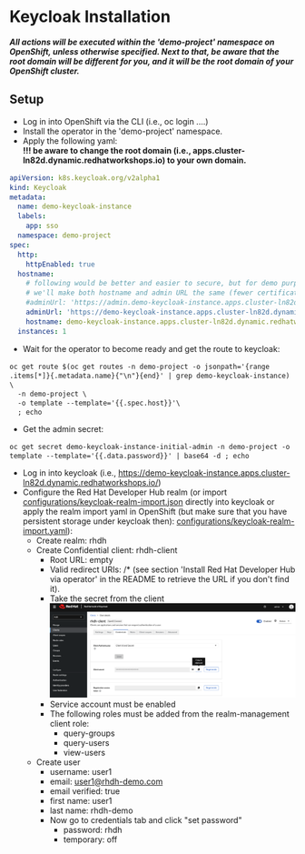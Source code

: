 # Keycloak Installation 

**_All actions will be executed within the 'demo-project' namespace on OpenShift, unless otherwise specified.
Next to that, be aware that the root domain will be different for you, and it will be the root domain of your 
OpenShift cluster._**

## Setup

* Log in into OpenShift via the CLI (i.e., oc login ....)
* Install the operator in the 'demo-project' namespace.
* Apply the following yaml:  
    **!!! be aware to change the root domain (i.e., apps.cluster-ln82d.dynamic.redhatworkshops.io) to your own domain.**
```yaml
apiVersion: k8s.keycloak.org/v2alpha1
kind: Keycloak
metadata:
  name: demo-keycloak-instance
  labels:
    app: sso
  namespace: demo-project
spec:
  http:
    httpEnabled: true
  hostname:
    # following would be better and easier to secure, but for demo purposes, 
    # we'll make both hostname and admin URL the same (fewer certificates' config)
    #adminUrl: 'https://admin.demo-keycloak-instance.apps.cluster-ln82d.dynamic.redhatworkshops.io'
    adminUrl: 'https://demo-keycloak-instance.apps.cluster-ln82d.dynamic.redhatworkshops.io'
    hostname: demo-keycloak-instance.apps.cluster-ln82d.dynamic.redhatworkshops.io
  instances: 1
```
* Wait for the operator to become ready and get the route to keycloak:
```shell
oc get route $(oc get routes -n demo-project -o jsonpath='{range .items[*]}{.metadata.name}{"\n"}{end}' | grep demo-keycloak-instance) \
  -n demo-project \
  -o template --template='{{.spec.host}}'\ 
  ; echo
```
* Get the admin secret:
```shell
oc get secret demo-keycloak-instance-initial-admin -n demo-project -o template --template='{{.data.password}}' | base64 -d ; echo
```
* Log in into keycloak (i.e., https://demo-keycloak-instance.apps.cluster-ln82d.dynamic.redhatworkshops.io/)
* Configure the Red Hat Developer Hub realm (or import [configurations/keycloak-realm-import.json](configurations/keycloak-realm-import.json) directly into keycloak or apply
the realm import yaml in OpenShift (but make sure that you have persistent storage under keycloak then): [configurations/keycloak-realm-import.yaml](configurations/keycloak-realm-import.yaml)):
  * Create realm: rhdh
  * Create Confidential client: rhdh-client
    * Root URL: empty
    * Valid redirect URIs: <developer hub url>/*  (see section 'Install Red Hat Developer Hub via operator' in the README to retrieve the URL if you don't find it).
    * Take the secret from the client  
      ![](images/keycloak_rhdh_client_creation.png "")
    * Service account must be enabled
    * The following roles must be added from the realm-management client role:
      * query-groups
      * query-users
      * view-users
  * Create user
    * username: user1
    * email: user1@rhdh-demo.com
    * email verified: true
    * first name: user1
    * last name: rhdh-demo
    * Now go to credentials tab and click "set password"
      * password: rhdh
      * temporary: off